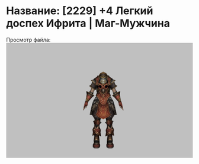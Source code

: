 # Название: [2229] +4 Легкий доспех Ифрита | Маг-Мужчина

Просмотр файла:
![p040020.png](p040020.png)